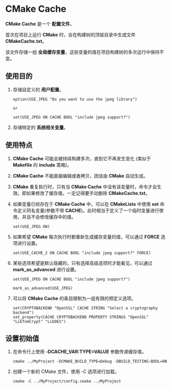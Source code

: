 # CMake Cache

**CMake Cache** 是一个 **配置文件**。

首次在项目上运行 **CMake** 时，会在构建树的顶层目录中生成文件 **CMakeCache.txt**。

该文件存储一组 **全局缓存变量**，这些变量的值在项目构建树的多次运行中保持不变。

## 使用目的

 1. 存储自定义的 **用户配置**。

    ```
    option(USE_JPEG "Do you want to use the jpeg library")

    or

    set(USE_JPEG ON CACHE BOOL "include jpeg support?")
    ```

 2. 存储特定的 **系统相关变量**。

## 使用特点

 1. **CMake Cache** 可能会被持续构建多次，直到它不再发生变化 (类似于 **Makefile** 的 **include** 策略)。

 2. **CMake Cache** 不能直接编辑或者拷贝，因该由 **CMake** 自动生成。

 3. **CMake** 重复执行时，只有当 **CMake Cache** 中没有该变量时，命令才会生效。即如果修改了缓存值，一定记得要手动删除 **CMakeCache.txt**。

 4. 如果变量已经存在于 **CMake Cache** 中，可以在 **CMakeLists** 中使用 **set** 命令定义同名变量(参数不带 **CACHE**)。此时相当于定义了一个临时变量进行使用，并且不会修改缓存中的值。

    ```
    set(USE_JPEG ON)
    ```

 5. 如果希望 **CMake** 每次执行时都重新生成缓存变量的值，可以通过 **FORCE** 选项进行设置。

    ```
    set(USE_CACHE_2 ON CACHE BOOL "include jpeg support?" FORCE)
    ```

 6. 某些选项希望是默认隐藏的，只有选择高级选项时才能看见，可以通过 **mark_as_advanced** 进行设置。

    ```
    set(USE_JPEG ON CACHE BOOL "include jpeg support?")

    mark_as_advanced(USE_JPEG)
    ```

 7. 可以将 **CMake Cache** 的条目限制为一组有限的预定义选项。

    ```
    set(CRYPTOBACKEND "OpenSSL" CACHE STRING "Select a cryptography backend")
    set_property(CACHE CRYPTOBACKEND PROPERTY STRINGS "OpenSSL" "LibTomCrypt" "LibDES")
    ```

## 设置初始值

 1. 在命令行上使用 **\-DCACHE\_VAR:TYPE\=VALUE** 参数传递缓存值。

    ```
    cmake ../MyProject -DCMAKE_BUILD_TYPE=Debug -DBUILD_TESTING:BOOL=ON
    ```

 2. 创建一个新的 CMake 文件，使用 -C 选项进行加载。

    ```
    cmake -C ../MyProject/config.cmake ../MyProject
    ```
